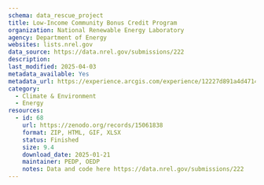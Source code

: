 ```yaml
---
schema: data_rescue_project 
title: Low-Income Community Bonus Credit Program
organization: National Renewable Energy Laboratory
agency: Department of Energy
websites: lists.nrel.gov
data_source: https://data.nrel.gov/submissions/222
description: 
last_modified: 2025-04-03
metadata_available: Yes
metadata_url: https://experience.arcgis.com/experience/12227d891a4d471497ac13f60fffd822
category:
  - Climate & Environment 
  - Energy 
resources:
  - id: 68
    url: https://zenodo.org/records/15061838
    format: ZIP, HTML, GIF, XLSX
    status: Finished
    size: 9.4
    download_date: 2025-01-21
    maintainer: PEDP, OEDP
    notes: Data and code here https://data.nrel.gov/submissions/222
---
```

